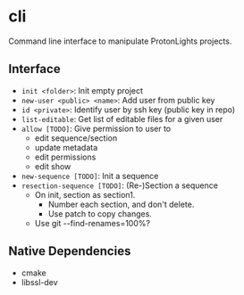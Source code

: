 # cli
Command line interface to manipulate ProtonLights projects.

## Interface

- `init <folder>`: Init empty project
- `new-user <public> <name>`: Add user from public key
- `id <private>`: Identify user by ssh key (public key in repo)
- `list-editable`: Get list of editable files for a given user
- `allow [TODO]`: Give permission to user to
  - edit sequence/section
  - update metadata
  - edit permissions
  - edit show
- `new-sequence [TODO]`: Init a sequence
- `resection-sequence [TODO]`: (Re-)Section a sequence
  - On init, section as section1.
    - Number each section, and don't delete.
    - Use patch to copy changes.
  - Use git --find-renames=100%?

## Native Dependencies

- cmake
- libssl-dev
